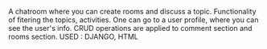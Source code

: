 A chatroom where you can create rooms and discuss a topic. Functionality of fitering the topics, activities. One can go to a user profile, where you can see the user's info. CRUD operations are applied to comment section and rooms section.  USED : DJANGO, HTML
